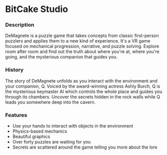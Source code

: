 # BitCake Studio 

### Description

DeMagnete is a puzzle game that takes concepts from classic first-person puzzlers and applies them to a new kind of experience. It's a VR game focused on mechanical progression, narrative, and puzzle solving. Explore room after room and find out the truth about where you're at, where you're going, and the mysterious companion that guides you.

### History

The story of DeMagnete unfolds as you interact with the environment and your companion, Q. Voiced by the award-winning actress Ashly Burch, Q is the mysterious keymaster AI which controls the whole place and guides you through its chambers. Uncover the secrets hidden in the rock walls while Q leads you somewhere deep into the cavern.

### Features

- Use your hands to interact with objects in the environment
- Physics-based mechanics
- Beautiful graphics
- Over forty puzzles are waiting for you
- Secrets are scattered around the game telling you more about the lore


